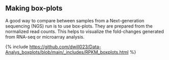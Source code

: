 ## Making box-plots 

A good way to compare between samples from a Next-generation sequencing (NGS) run is to use box-plots. They are prepared from the normalized read counts. This helps to visualize the fold-changes generated from RNA-seq or microarray analysis. 

{% include https://github.com/dwill023/Data-Analys_boxplots/blob/main/_includes/RPKM_boxplots.html %}
